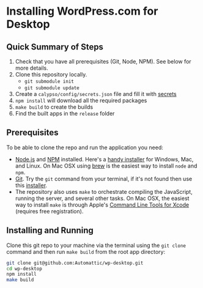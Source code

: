 # Installing WordPress.com for Desktop

## Quick Summary of Steps

1. Check that you have all prerequisites (Git, Node, NPM). See below for more details.
1. Clone this repository locally.
    - `git submodule init`
    - `git submodule update`
1. Create a `calypso/config/secrets.json` file and fill it with [secrets](docs/secrets.md)
1. `npm install` will download all the required packages
1. `make build` to create the builds
1. Find the built apps in the `release` folder

## Prerequisites

To be able to clone the repo and run the application you need:

- [Node.js](http://nodejs.org/) and [NPM](https://www.npmjs.com/) installed. Here's a [handy installer](https://nodejs.org/dist/latest/) for Windows, Mac, and Linux. On Mac OSX using [brew]() is the easiest way to install `node` and `npm`.
- [Git](http://git-scm.com/). Try the `git` command from your terminal, if it's not found then use this [installer](http://git-scm.com/download/).
- The repository also uses `make` to orchestrate compiling the JavaScript, running the server, and several other tasks. On Mac OSX, the easiest way to install `make` is through Apple's [Command Line Tools for Xcode](https://developer.apple.com/downloads/) (requires free registration).

## Installing and Running

Clone this git repo to your machine via the terminal using the `git clone` command and then run `make build` from the root app directory:

```bash
git clone git@github.com:Automattic/wp-desktop.git
cd wp-desktop
npm install
make build
```
